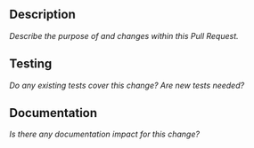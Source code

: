 ## Description

_Describe the purpose of and changes within this Pull Request._

## Testing

_Do any existing tests cover this change? Are new tests needed?_

## Documentation

_Is there any documentation impact for this change?_
